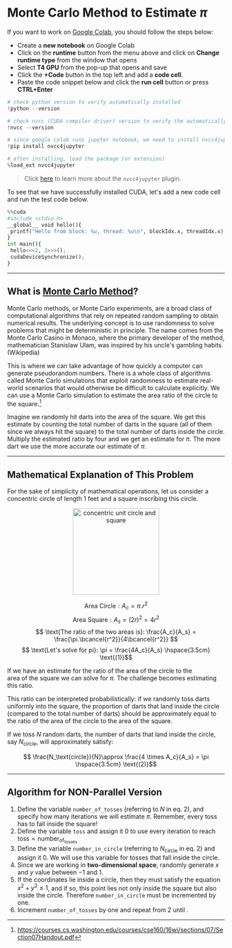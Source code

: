 # Monte Carlo Method to Estimate $\pi$

If you want to work on [Google Colab](https://colab.google/), you should follow the steps below:
* Create a **new notebook** on Google Colab
* Click on the **runtime** button from the menu above and click on **Change runtime type** from the window that opens
* Select **T4 GPU** from the pop-up that opens and save
* Click the **+Code** button in the top left and add a **code cell**.
* Paste the code snippet below and click the **run cell** button or press **CTRL+Enter**

```python
# check python version to verify automatically installed
!python --version

# check nvcc (CUDA compiler driver) version to verify the automatically installed
!nvcc --version

# since google colab runs jupyter notebook, we need to install nvcc4jupyter: cuda c++ plugin for jupyter notebook
!pip install nvcc4jupyter

# after installing, load the package (or extension)
%load_ext nvcc4jupyter
```

> Click [here](https://github.com/andreinechaev/nvcc4jupyter) to learn more about the `nvcc4jupyter` plugin.

To see that we have successfully installed CUDA, let's add a new code cell and run the test code below.

```python
%%cuda
#include <stdio.h>
__global__ void hello(){
 printf("Hello from block: %u, thread: %u\n", blockIdx.x, threadIdx.x);
}
int main(){
 hello<<<2, 2>>>();
 cudaDeviceSynchronize();
}
```
---

## What is [Monte Carlo Method]([url](https://en.wikipedia.org/wiki/Monte_Carlo_method))? 
Monte Carlo methods, or Monte Carlo experiments, are a broad class of computational algorithms that rely on repeated random sampling to obtain numerical results. The underlying concept is to use randomness to solve problems that might be deterministic in principle. The name comes from the Monte Carlo Casino in Monaco, where the primary developer of the method, mathematician Stanislaw Ulam, was inspired by his uncle's gambling habits. (Wikipedia)

This is where we can take advantage of how quickly a computer can generate pseudorandom numbers. There is a whole class of algorithms called Monte  Carlo simulations that exploit randomness to estimate real-world scenarios that would otherwise be difficult to calculate explicitly. We can use a  Monte Carlo simulation to  estimate the area ratio of the circle to the square.[^1]

Imagine we randomly hit darts into the area of the square. We get this estimate by counting the total number of darts in the square (all of them since we always hit the square) to the total number of darts inside the circle. Multiply the estimated ratio by four and we get an estimate for $\pi$. The more dart we use the more accurate our estimate of $\pi$.  

---

## Mathematical Explanation of This Problem
For the sake of simplicity of mathematical operations, let us consider a concentric circle of length 1 feet and a square inscribing this circle. 

<p align="center">
  <img src="https://i.ibb.co/1RBMKT9/Screenshot-from-2024-10-12-12-14-52.png?raw=true" width="200px" height="200px" alt="concentric unit circle and square"/>
</p>

$$ \text{Area Circle}: A_c = \pi.r^2 $$
$$ \text{Area Square}: A_s = (2r)^2 = 4r^2 $$
$$ \text{The ratio of the two areas is}: \frac{A_c}{A_s} = \frac{\pi.\bcancel{r^2}}{4\bcancel{r^2}} $$
$$ \text{Let's solve for pi}: \pi = \frac{4A_c}{A_s} \hspace{3.5cm} \text{(1)}$$ 

If we have an estimate for the ratio of the area of the circle to the area of the square we can solve for $\pi$. The challenge becomes estimating this ratio.  

This ratio can be interpreted probabilistically: if we randomly toss darts uniformly into the square, the proportion of darts that land inside the circle (compared to the total number of darts) should be approximately equal to the ratio of the area of the circle to the area of the square.

If we toss $N$ random darts, the number of darts that land inside the circle, say ${N_\text{circle}}$​, will approximately satisfy:

$$ \frac{N_\text{circle}}{N}\approx \frac{4 \times A_c}{A_s} = \pi \hspace{3.5cm} \text{(2)}$$

---

## Algorithm for NON-Parallel Version
1. Define the variable `number_of_tosses` (referring to $N$ in eq. 2), and specify how many iterations we will estimate $\pi$. Remember, every toss has to fall inside the square!
2. Define the variable `toss` and assign it 0 to use every iteration to reach $\text{toss} = \text{number}_\text{of}_\text{tosses}$
3. Define the variable `number_in_circle` (referring to $N_\text{circle}$ in eq. 2) and assign it 0. We will use this variable for tosses that fall inside the circle.
4. Since we are working in **two-dimensional space**, randomly generate $x$ and $y$ value ​​between $-1$ and $1$.
5. If the coordinates lie inside a circle, then they must satisfy the equation $x^2 + y^2 \leq 1$, and if so, this point lies not only inside the square but also inside the circle. Therefore `number_in_circle` must be incremented by one.
6. Increment `number_of_tosses` by one and repeat from 2 until . 



[^1]: https://courses.cs.washington.edu/courses/cse160/16wi/sections/07/Section07Handout.pdf
